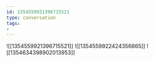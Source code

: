 ```yaml
---
id: 1354559921396715521
type: conversation
tags:
- 
---
```

![[1354559921396715521]]
![[1354559922424356865]]
![[1354634398902013953]]

